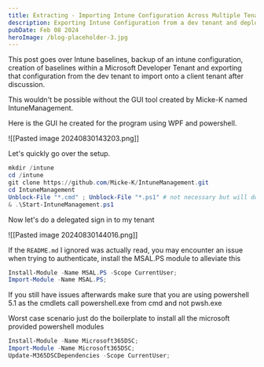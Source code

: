 ```yaml
---
title: Extracting - Importing Intune Configuration Across Multiple Tenants
description: Exporting Intune Configuration from a dev tenant and deploying agreed upon standards in the client tenant. Also allows a manual backup of Intune env.
pubDate: Feb 08 2024
heroImage: /blog-placeholder-3.jpg
---
```

This post goes over Intune baselines, backup of an intune configuration, creation of baselines within a Microsoft Developer Tenant and exporting that configuration from the dev tenant to import onto a client tenant after discussion. 

This wouldn't be possible without the GUI tool created by Micke-K named IntuneManagement. 

Here is the GUI he created for the program using WPF and powershell.

![[Pasted image 20240830143203.png]]


Let's quickly go over the setup.

```powershell
mkdir /intune
cd /intune
git clone https://github.com/Micke-K/IntuneManagement.git
cd IntuneManagement
Unblock-File "*.cmd" ; Unblock-File "*.ps1" # not necessary but will do security warning if not performed. (unsigned)
& .\Start-IntuneManagement.ps1

```

Now let's do a delegated sign in to my tenant

![[Pasted image 20240830144016.png]]

If the `README.md` I ignored was actually read, you may encounter an issue when trying to authenticate, install the MSAL.PS module to alleviate this

```powershell
Install-Module -Name MSAL.PS -Scope CurrentUser;
Import-Module -Name MSAL.PS;
```

If you still have issues afterwards make sure that you are using powershell 5.1 as the cmdlets call powershell.exe from cmd and not pwsh.exe

Worst case scenario just do the boilerplate to install all the microsoft provided powershell modules

```powershell
Install-Module -Name Microsoft365DSC;
Import-Module -Name Microsoft365DSC;
Update-M365DSCDependencies -Scope CurrentUser;
```